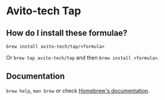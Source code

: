 # Avito-tech Tap

## How do I install these formulae?

`brew install avito-tech/tap/<formula>`

Or `brew tap avito-tech/tap` and then `brew install <formula>`.

## Documentation

`brew help`, `man brew` or check [Homebrew's documentation](https://docs.brew.sh).
